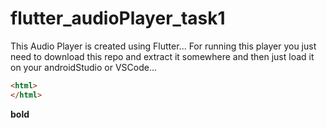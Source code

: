 # flutter_audioPlayer_task1
This Audio Player is created using Flutter...
For running this player you just need to download this repo and extract it somewhere and then just load it on your androidStudio or VSCode...
```html
<html>
</html>
```
**bold**
